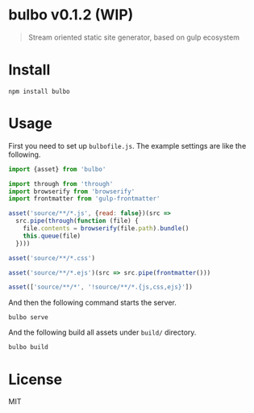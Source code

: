 # bulbo v0.1.2 (WIP)

> Stream oriented static site generator, based on gulp ecosystem

# Install

```
npm install bulbo
```

# Usage

First you need to set up `bulbofile.js`. The example settings are like the following.

```js
import {asset} from 'bulbo'

import through from 'through'
import browserify from 'browserify'
import frontmatter from 'gulp-frontmatter'

asset('source/**/*.js', {read: false})(src =>
  src.pipe(through(function (file) {
    file.contents = browserify(file.path).bundle()
    this.queue(file)
  })))

asset('source/**/*.css')

asset('source/**/*.ejs')(src => src.pipe(frontmatter()))

asset(['source/**/*', '!source/**/*.{js,css,ejs}'])
```

And then the following command starts the server.

```
bulbo serve
```

And the following build all assets under `build/` directory.

```
bulbo build
```

# License

MIT
